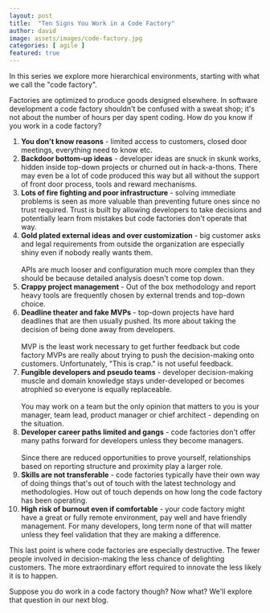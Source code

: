 ```yaml
---
layout: post
title:  "Ten Signs You Work in a Code Factory"
author: david
image: assets/images/code-factory.jpg
categories: [ agile ]
featured: true
---
```

In this series we explore more hierarchical environments, starting with what we call the "code factory".

Factories are optimized to produce goods designed elsewhere. In software development a code factory shouldn't be 
confused with a sweat shop; it's not about the number of hours per day spent coding. How do you know if you work in 
a code factory?

1. **You don't know reasons** - limited access to customers, closed door meetings, everything need to know etc.
2. **Backdoor bottom-up ideas** - developer ideas are snuck in skunk works, hidden inside top-down projects or churned
out in hack-a-thons. There may even be a lot of code produced this way but all without the support of front door 
process, tools and reward mechanisms.
3. **Lots of fire fighting and poor infrastructure** - solving immediate problems is seen as more valuable than 
preventing future ones since no trust required. Trust is built by allowing developers to take decisions and potentially 
learn from mistakes but code factories don't operate that way.
4. **Gold plated external ideas and over customization** - big customer asks and legal requirements from outside the 
organization are especially shiny even if nobody really wants them. <br/><br/>APIs are much looser and configuration much more 
complex than they should be because detailed analysis doesn't come top down.
5. **Crappy project management** - Out of the box methodology and report heavy tools are frequently chosen by external 
trends and top-down choice.
6. **Deadline theater and fake MVPs** - top-down projects have hard deadlines that are then usually pushed. Its more 
about taking the decision of being done away from developers. <br/><br/>MVP is the least work necessary to get further feedback 
but code factory MVPs are really about trying to push the decision-making onto customers. 
Unfortunately, "This is crap." is not useful feedback.
7. **Fungible developers and pseudo teams** - developer decision-making muscle and domain knowledge stays under-developed 
or becomes atrophied so everyone is equally replaceable. <br/><br/>You may work on a team but the only opinion that
matters to you is your manager, team lead, product manager or chief architect - depending on the situation.
8. **Developer career paths limited and gangs** - code factories don't offer many paths forward for developers unless 
they become managers. <br/><br/>Since there are reduced opportunities to prove yourself, relationships based on 
reporting structure and proximity play a larger role.
9. **Skills are not transferable** - code factories typically have their own way of doing things that's out of
touch with the latest technology and methodologies. How out of touch depends on how long the code factory has been 
operating.
10. **High risk of burnout even if comfortable** - your code factory might have a great or fully remote environment,
pay well and have friendly management. For many developers, long term none of that will matter unless they feel 
validation that they are making a difference.

This last point is where code factories are especially destructive. The fewer people involved in decision-making the
less chance of delighting customers. The more extraordinary effort required to innovate the less likely it is to happen.

Suppose you do work in a code factory though? Now what? We'll explore that question in our next blog.

